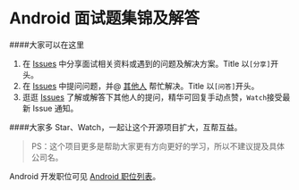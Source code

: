 # Android 面试题集锦及解答

####大家可以在这里  
1. 在 [Issues](https://github.com/android-cn/interview-questions/issues) 中分享面试相关资料或遇到的问题及解决方案。Title 以`[分享]`开头。  
2. 在 [Issues](https://github.com/android-cn/interview-questions/issues) 中提问问题，并@ [其他人](https://github.com/android-cn/interview-questions/issues/4 "部分国内 Android GitHuber") 帮忙解决。Title 以`[问答]`开头。  
3. 逛逛 [Issues](https://github.com/android-cn/interview-questions/issues) 了解或解答下其他人的提问，精华可回复手动点赞，`Watch`接受最新 Issue 通知。  

####大家多 Star、Watch，一起让这个开源项目扩大，互帮互益。  

> PS：这个项目更多是帮助大家更有方向更好的学习，所以不建议提及具体公司名。  

Android 开发职位可见 [Android 职位列表](http://www.codekk.com/jobs)。  
